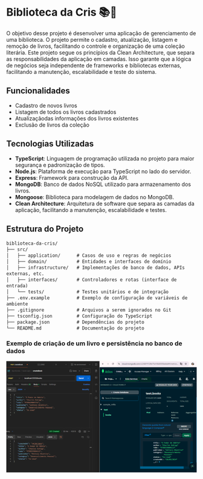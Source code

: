 # Biblioteca da Cris 📚📖

O objetivo desse projeto é desenvolver uma aplicação de gerenciamento de uma biblioteca. O projeto permite o cadastro, atualização, listagem e remoção de livros, facilitando o controle e organização de uma coleção literária. Este projeto segue os princípios da Clean Architecture, que separa as responsabilidades da aplicação em camadas. Isso garante que a lógica de negócios seja independente de frameworks e bibliotecas externas, facilitando a manutenção, escalabilidade e teste do sistema. 



## Funcionalidades

- Cadastro de novos livros
- Listagem de todos os livros cadastrados
- Atualizaçãodas informações dos livros existentes
- Exclusão de livros da coleção



## Tecnologias Utilizadas

- **TypeScript**: Linguagem de programação utilizada no projeto para maior segurança e padronização de tipos.
- **Node.js**: Plataforma de execução para TypeScript no lado do servidor.
- **Express**: Framework para construção da API.
- **MongoDB**: Banco de dados NoSQL utilizado para armazenamento dos livros.
- **Mongoose**: Biblioteca para modelagem de dados no MongoDB.
- **Clean Architecture**: Arquitetura de software que separa as camadas da aplicação, facilitando a manutenção, escalabilidade e testes.



## Estrutura do Projeto
```
biblioteca-da-cris/
├── src/
│   ├── application/      # Casos de uso e regras de negócios
│   ├── domain/           # Entidades e interfaces de domínio
│   ├── infrastructure/   # Implementações de banco de dados, APIs externas, etc.
│   ├── interfaces/       # Controladores e rotas (interface de entrada)
│   └── tests/            # Testes unitários e de integração
├── .env.example          # Exemplo de configuração de variáveis de ambiente
├── .gitignore            # Arquivos a serem ignorados no Git
├── tsconfig.json         # Configuração do TypeScript
├── package.json          # Dependências do projeto
└── README.md             # Documentação do projeto
```


### Exemplo de criação de um livro  e persistência no banco de dados




![alt text](image-1.png)






